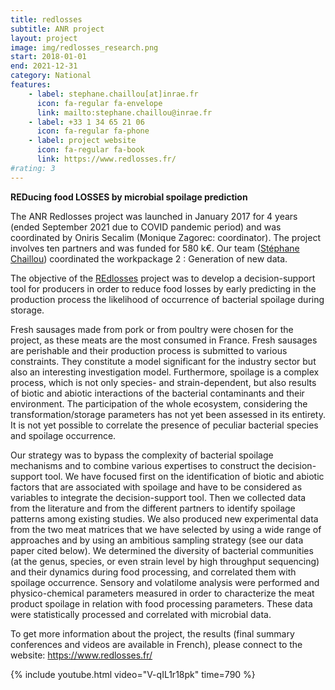 ```yaml
---
title: redlosses
subtitle: ANR project
layout: project
image: img/redlosses_research.png
start: 2018-01-01
end: 2021-12-31
category: National
features:
    - label: stephane.chaillou[at]inrae.fr
      icon: fa-regular fa-envelope
      link: mailto:stephane.chaillou@inrae.fr
    - label: +33 1 34 65 21 06
      icon: fa-regular fa-phone
    - label: project website
      icon: fa-regular fa-book
      link: https://www.redlosses.fr/
#rating: 3
---
```


**REDucing food LOSSES by microbial spoilage prediction**

The ANR Redlosses project was launched in January 2017 for 4 years (ended September 2021 due to COVID pandemic period) and was coordinated by Oniris Secalim (Monique Zagorec: coordinator).  The project involves ten partners and was funded for 580 k€. Our team ([Stéphane Chaillou](https://fme.micalis.fr/team/stephane-chaillou/)) coordinated the workpackage 2 : Generation of new data.

The objective of the [REdlosses](https://www.redlosses.fr/) project was to develop a decision-support tool for producers in order to reduce food losses by early predicting in the production process the likelihood of occurrence of bacterial spoilage during storage. 


Fresh sausages made from pork or from poultry were chosen for the project, as these meats are the most consumed in France. Fresh sausages are perishable and their production process is submitted to various constraints. They constitute a model significant for the industry sector but also an interesting investigation model. Furthermore, spoilage is a complex process, which is not only species- and strain-dependent, but also results of biotic and abiotic interactions of the bacterial contaminants and their environment. The participation of the whole ecosystem, considering the transformation/storage parameters has not yet been assessed in its entirety. It is not yet possible to correlate the presence of peculiar bacterial species and spoilage occurrence. 

Our strategy was to bypass the complexity of bacterial spoilage mechanisms and to combine various expertises to construct the decision-support tool. We have focused first on the identification of biotic and abiotic factors that are associated with spoilage and have to be considered as variables to integrate the decision-support tool. Then we collected data from the literature and from the different partners to identify spoilage patterns among existing studies. We also produced new experimental data from the two meat matrices that we have selected by using a wide range of approaches and by using an ambitious sampling strategy (see our data paper cited below). We determined the diversity of bacterial communities (at the genus, species, or even strain level by high throughput sequencing) and their dynamics during food processing, and correlated them with spoilage occurrence. Sensory and volatilome analysis were performed and physico-chemical parameters measured in order to characterize the meat product spoilage in relation with food processing parameters. These data were statistically processed and correlated with microbial data. 

To get more information about the project, the results (final summary conferences and videos are available in French), please connect to the website: https://www.redlosses.fr/


{% include youtube.html video="V-qIL1r18pk" time=790 %}



